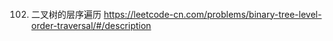 
####  



102. 二叉树的层序遍历
https://leetcode-cn.com/problems/binary-tree-level-order-traversal/#/description